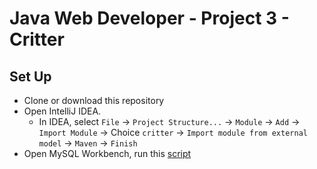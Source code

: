 # Java Web Developer - Project 3 - Critter

## Set Up

- Clone or download this repository
- Open IntelliJ IDEA.
    - In IDEA, select `File` -> `Project Structure...` -> `Module` -> `Add` -> `Import Module` -> Choice `critter` -> `Import module from external model` -> `Maven` -> `Finish`
- Open MySQL Workbench, run this [script](critter/src/main/resources/schema.sql)


